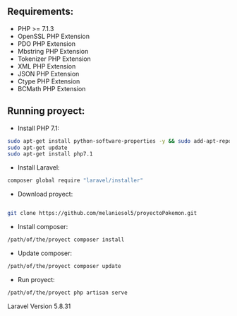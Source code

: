 ## Requirements:
-	PHP >= 7.1.3
-	OpenSSL PHP Extension
-	PDO PHP Extension
-	Mbstring PHP Extension
-	Tokenizer PHP Extension
-	XML PHP Extension
-	JSON PHP Extension
-	Ctype PHP Extension
-	BCMath PHP Extension

## Running proyect:
-	Install PHP 7.1:
```bash
sudo apt-get install python-software-properties -y && sudo add-apt-repository ppa:ondrej/php-7.1
sudo apt-get update
sudo apt-get install php7.1
```
-	Install Laravel:
```bash
composer global require "laravel/installer"
```
-	Download proyect:
```bash

git clone https://github.com/melaniesol5/proyectoPokemon.git
```
-	Install composer:
```bash
/path/of/the/proyect composer install
```
-	Update composer:
```bash
/path/of/the/proyect composer update
```
-	Run proyect:
```bash
/path/of/the/proyect php artisan serve
```
Laravel Version 5.8.31

